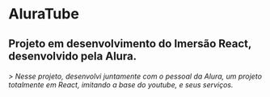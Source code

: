 # AluraTube #

## Projeto em desenvolvimento do Imersão React, desenvolvido pela Alura.

###### > Nesse projeto, desenvolvi juntamente com o pessoal da Alura, um projeto totalmente em React, imitando a base do youtube, e seus serviços.